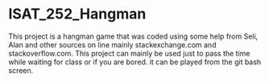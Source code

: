 # ISAT_252_Hangman
This project is a hangman game that was coded using some help from Seli, Alan and other sources on line mainly stackexchange.com and stackoverflow.com. 
This project can mainly be used just to pass the time while waiting for class or if you are bored. it can be played from the git bash screen.
